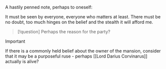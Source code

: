 A hastily penned note, perhaps to oneself:

It must be seen by everyone, everyone who matters at least. There must be no doubt, too much hinges on the belief and the stealth it will afford me.

>[!question]
>Perhaps the reason for the party?

>[!important]
>If there is a commonly held belief about the owner of the mansion, consider that it may be a purposeful ruse - perhaps [[Lord Darius Corvinarus]] actually is alive?

